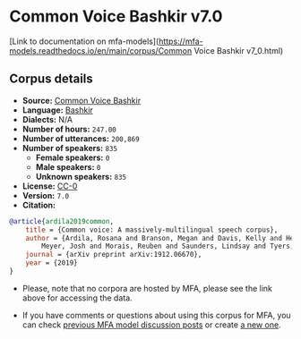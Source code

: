 
# Common Voice Bashkir v7.0

[Link to documentation on mfa-models](https://mfa-models.readthedocs.io/en/main/corpus/Common Voice Bashkir v7_0.html)

## Corpus details

- **Source:** [Common Voice Bashkir](https://voice.mozilla.org/en/datasets)
- **Language:** [Bashkir](https://en.wikipedia.org/wiki/Bashkir_language)
- **Dialects:** N/A
- **Number of hours:** `247.00`
- **Number of utterances:** `200,869`
- **Number of speakers:** `835`
  - **Female speakers:** `0`
  - **Male speakers:** `0`
  - **Unknown speakers:** `835`
- **License:** [CC-0](https://creativecommons.org/publicdomain/zero/1.0/)
- **Version:** `7.0`
- **Citation:**
```bibtex
@article{ardila2019common,
	title = {Common voice: A massively-multilingual speech corpus},
	author = {Ardila, Rosana and Branson, Megan and Davis, Kelly and Henretty, Michael and Kohler, Michael and
		Meyer, Josh and Morais, Reuben and Saunders, Lindsay and Tyers, Francis M and Weber, Gregor},
	journal = {arXiv preprint arXiv:1912.06670},
	year = {2019}
}

```

- Please, note that no corpora are hosted by MFA, please see the link above for accessing the data.

- If you have comments or questions about using this corpus for MFA, you can check [previous MFA model discussion posts](https://github.com/MontrealCorpusTools/mfa-models/discussions?discussions_q=Common+Voice+Bashkir+v7.0) or create [a new one](https://github.com/MontrealCorpusTools/mfa-models/discussions/new).
